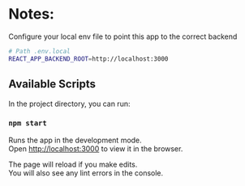 # Notes:

Configure your local env file to point this app to the correct backend

```bash
# Path .env.local
REACT_APP_BACKEND_ROOT=http://localhost:3000
```

## Available Scripts

In the project directory, you can run:

### `npm start`

Runs the app in the development mode.\
Open [http://localhost:3000](http://localhost:3000) to view it in the browser.

The page will reload if you make edits.\
You will also see any lint errors in the console.
